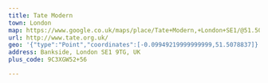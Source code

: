 ```yaml
---
title: Tate Modern
town: London
map: https://www.google.co.uk/maps/place/Tate+Modern,+London+SE1/@51.507721,-0.0991941,17z/data=!3m1!4b1!4m2!3m1!1s0x487604a92c573857:0x7395ddc3381f645e
url: http://www.tate.org.uk/
geo: '{"type":"Point","coordinates":[-0.09949219999999999,51.5078837]}'
address: Bankside, London SE1 9TG, UK
plus_code: 9C3XGW52+56

---
```


